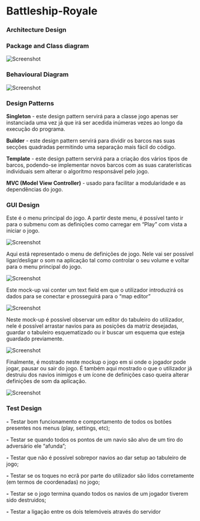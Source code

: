 # Battleship-Royale


### Architecture Design


### Package and Class diagram

![Screenshot](https://i.imgur.com/ttIhpAw.jpg)


### Behavioural Diagram

![Screenshot](https://i.imgur.com/rHYrxG8.jpg)


### Design Patterns

  **Singleton** - este design pattern servirá para a classe jogo apenas ser instanciada uma vez já que irá ser acedida inúmeras vezes ao longo da execução do programa.

  **Builder** - este design pattern servirá para dividir os barcos nas suas secções quadradas permitindo uma separação mais fácil do código.

  **Template** - este design pattern servirá para a criação dos vários tipos de barcos, podendo-se implementar novos barcos com as suas caraterísticas individuais sem alterar o algoritmo responsável pelo jogo.

  **MVC (Model View Controller)** - usado para facilitar a modularidade e as dependências do jogo.


### GUI Design

Este é o menu principal do jogo. A partir deste menu, é possível tanto ir para o submenu com as definições como carregar em “Play” com vista a iniciar o jogo.

![Screenshot](https://i.imgur.com/577hvNc.png)

Aqui está representado o menu de definições de jogo. Nele vai ser possível ligar/desligar o som na aplicação tal como controlar o seu volume e voltar para o menu principal do jogo.

![Screenshot](https://i.imgur.com/HcgLIUl.png)

Este mock-up vai conter um text field em que o utilizador introduzirá os dados para se conectar e prosseguirá para o “map editor”

![Screenshot](https://i.imgur.com/JazlU7I.png)

Neste mock-up é possível observar um editor do tabuleiro do utilizador, nele é possível arrastar navios para as posições da matriz desejadas, guardar o tabuleiro esquematizado ou ir buscar um esquema que esteja guardado previamente. 

![Screenshot](https://i.imgur.com/BWRe9dY.png)

Finalmente, é mostrado neste mockup o jogo em si onde o jogador pode jogar, pausar ou sair do jogo. É também aqui mostrado o que o utilizador já destruiu dos navios inimigos e um ícone de definições caso queira alterar definições de som da aplicação.

![Screenshot](https://i.imgur.com/zBIA56i.png)

### Test Design

  **-** Testar bom funcionamento e comportamento de todos os botões presentes nos menus (play, settings, etc);

  **-** Testar se quando todos os pontos de um navio são alvo de um tiro do adversário ele “afunda”;

  **-** Testar que não é possível sobrepor navios ao dar setup ao tabuleiro de jogo;

  **-** Testar se os toques no ecrã por parte do utilizador são lidos corretamente (em termos de coordenadas) no jogo;

  **-** Testar se o jogo termina quando todos os navios de um jogador tiverem sido destruidos;

  **-** Testar a ligação entre os dois telemóveis através do servidor
